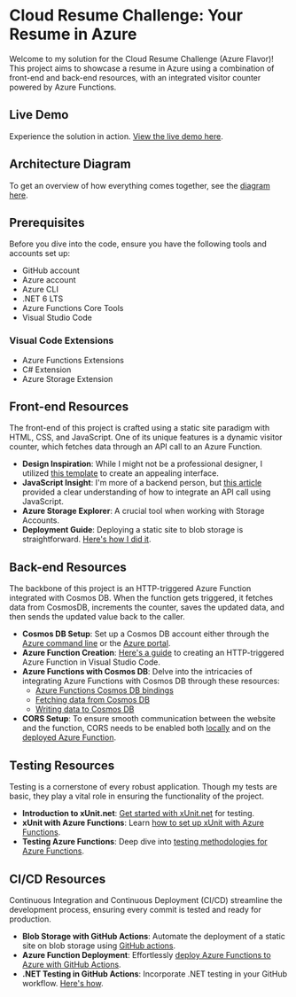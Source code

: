 # **Cloud Resume Challenge: Your Resume in Azure**

Welcome to my solution for the Cloud Resume Challenge (Azure Flavor)! This project aims to showcase a resume in Azure using a combination of front-end and back-end resources, with an integrated visitor counter powered by Azure Functions.

## **Live Demo**
Experience the solution in action. [View the live demo here](https://www.ericisberg.cloud/).

## **Architecture Diagram**
To get an overview of how everything comes together, see the [diagram here](#).

## **Prerequisites**
Before you dive into the code, ensure you have the following tools and accounts set up:

- GitHub account
- Azure account
- Azure CLI
- .NET 6 LTS
- Azure Functions Core Tools
- Visual Studio Code

### **Visual Code Extensions**
- Azure Functions Extensions
- C# Extension
- Azure Storage Extension

## **Front-end Resources**
The front-end of this project is crafted using a static site paradigm with HTML, CSS, and JavaScript. One of its unique features is a dynamic visitor counter, which fetches data through an API call to an Azure Function.

- **Design Inspiration**: While I might not be a professional designer, I utilized [this template](https://styleshout.com/free-templates/ceevee/) to create an appealing interface.
- **JavaScript Insight**: I'm more of a backend person, but [this article](https://www.digitalocean.com/community/tutorials/how-to-use-the-javascript-fetch-api-to-get-data) provided a clear understanding of how to integrate an API call using JavaScript.
- **Azure Storage Explorer**: A crucial tool when working with Storage Accounts.
- **Deployment Guide**: Deploying a static site to blob storage is straightforward. [Here's how I did it](https://learn.microsoft.com/en-us/azure/storage/blobs/storage-blob-static-website-host).

## **Back-end Resources**
The backbone of this project is an HTTP-triggered Azure Function integrated with Cosmos DB. When the function gets triggered, it fetches data from CosmosDB, increments the counter, saves the updated data, and then sends the updated value back to the caller.

- **Cosmos DB Setup**: Set up a Cosmos DB account either through the [Azure command line](https://learn.microsoft.com/en-us/azure/cosmos-db/nosql/manage-with-cli) or the [Azure portal](https://learn.microsoft.com/en-us/azure/cosmos-db/nosql/quickstart-portal).
- **Azure Function Creation**: [Here's a guide](https://learn.microsoft.com/en-us/azure/azure-functions/functions-develop-vs-code?tabs=node-v3%2Cpython-v2%2Cisolated-process&pivots=programming-language-csharp) to creating an HTTP-triggered Azure Function in Visual Studio Code.
- **Azure Functions with Cosmos DB**: Delve into the intricacies of integrating Azure Functions with Cosmos DB through these resources:
  - [Azure Functions Cosmos DB bindings](https://learn.microsoft.com/en-us/azure/azure-functions/functions-bindings-cosmosdb-v2?tabs=isolated-process%2Cextensionv4&pivots=programming-language-csharp)
  - [Fetching data from Cosmos DB](https://learn.microsoft.com/en-us/azure/azure-functions/functions-bindings-cosmosdb-v2-input?tabs=python-v2%2Cisolated-process%2Cnodejs-v4%2Cextensionv4&pivots=programming-language-csharp)
  - [Writing data to Cosmos DB](https://learn.microsoft.com/en-us/azure/azure-functions/functions-bindings-cosmosdb-v2-output?tabs=python-v2%2Cisolated-process%2Cnodejs-v4%2Cextensionv4&pivots=programming-language-csharp)
- **CORS Setup**: To ensure smooth communication between the website and the function, CORS needs to be enabled both [locally](https://learn.microsoft.com/en-us/azure/azure-functions/functions-develop-local) and on the [deployed Azure Function](https://learn.microsoft.com/en-us/azure/azure-functions/functions-how-to-use-azure-function-app-settings?tabs=portal#cors).

## **Testing Resources**
Testing is a cornerstone of every robust application. Though my tests are basic, they play a vital role in ensuring the functionality of the project.

- **Introduction to xUnit.net**: [Get started with xUnit.net](https://xunit.net/docs/getting-started/netcore/cmdline) for testing.
- **xUnit with Azure Functions**: Learn [how to set up xUnit with Azure Functions](https://www.madebygps.com/how-to-use-xunit-with-azure-functions/).
- **Testing Azure Functions**: Deep dive into [testing methodologies for Azure Functions](https://learn.microsoft.com/en-us/samples/azure-samples/azure-functions-tests/azure-functions-tests/).

## **CI/CD Resources**
Continuous Integration and Continuous Deployment (CI/CD) streamline the development process, ensuring every commit is tested and ready for production.

- **Blob Storage with GitHub Actions**: Automate the deployment of a static site on blob storage using [GitHub actions](https://learn.microsoft.com/en-us/azure/storage/blobs/storage-blobs-static-site-github-actions?tabs=userlevel).
- **Azure Function Deployment**: Effortlessly [deploy Azure Functions to Azure with GitHub Actions](https://github.com/marketplace/actions/azure-functions-action).
- **.NET Testing in GitHub Actions**: Incorporate .NET testing in your GitHub workflow. [Here's how](https://docs.github.com/en/actions/automating-builds-and-tests/building-and-testing-net).